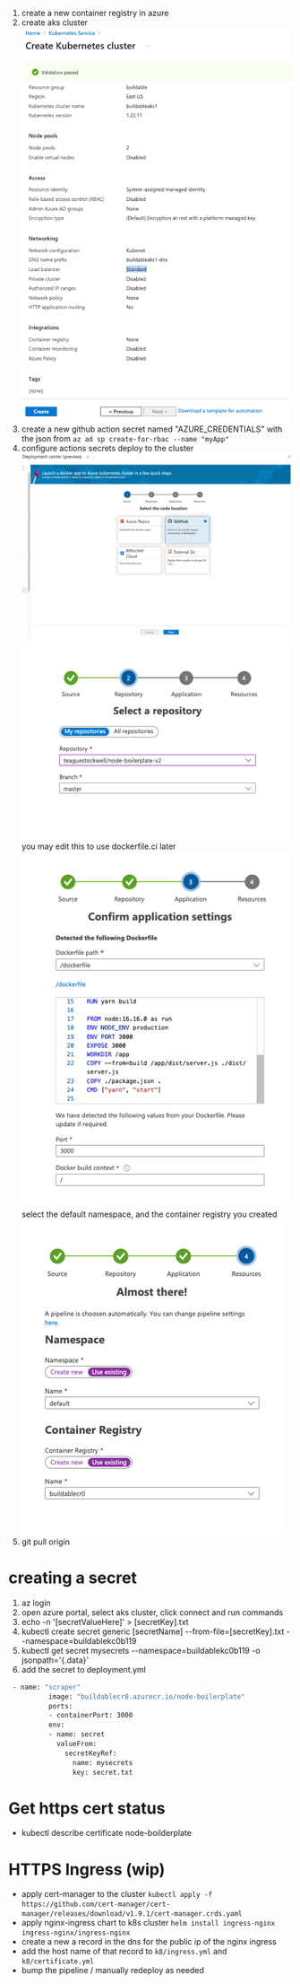 1. create a new container registry in azure
1. create aks cluster ![config](./public/aks.png)
1. create a new github action secret named "AZURE_CREDENTIALS" with the json from `az ad sp create-for-rbac --name "myApp"`
1. configure actions secrets deploy to the cluster
![1](./public/aks-1.png)
![2](./public/aks-2.png)
you may edit this to use dockerfile.ci later
![3](./public/aks-3.png)
select the default namespace, and the container registry you created
![4](./public/aks-4.png)
1. git pull origin

# creating a secret
1. az login
1. open azure portal, select aks cluster, click connect and run commands
1. echo -n '[secretValueHere]' > [secretKey].txt
1. kubectl create secret generic [secretName] --from-file=[secretKey].txt --namespace=buildablekc0b119
1. kubectl get secret mysecrets --namespace=buildablekc0b119 -o jsonpath='{.data}'
1. add the secret to deployment.yml
```sh
 - name: "scraper"
          image: "buildablecr0.azurecr.io/node-boilerplate"
          ports:
          - containerPort: 3000
          env:
          - name: secret
            valueFrom:
              secretKeyRef:
                name: mysecrets
                key: secret.txt
```
# Get https cert status
- kubectl describe certificate node-boilderplate

# HTTPS Ingress (wip)
- apply cert-manager to the cluster `kubectl apply -f https://github.com/cert-manager/cert-manager/releases/download/v1.9.1/cert-manager.crds.yaml`
- apply nginx-ingress chart to k8s cluster `helm install ingress-nginx ingress-nginx/ingress-nginx` 
- create a new a record in the dns for the public ip of the nginx ingress
- add the host name of that record to `k8/ingress.yml` and `k8/certificate.yml`
- bump the pipeline / manually redeploy as needed
